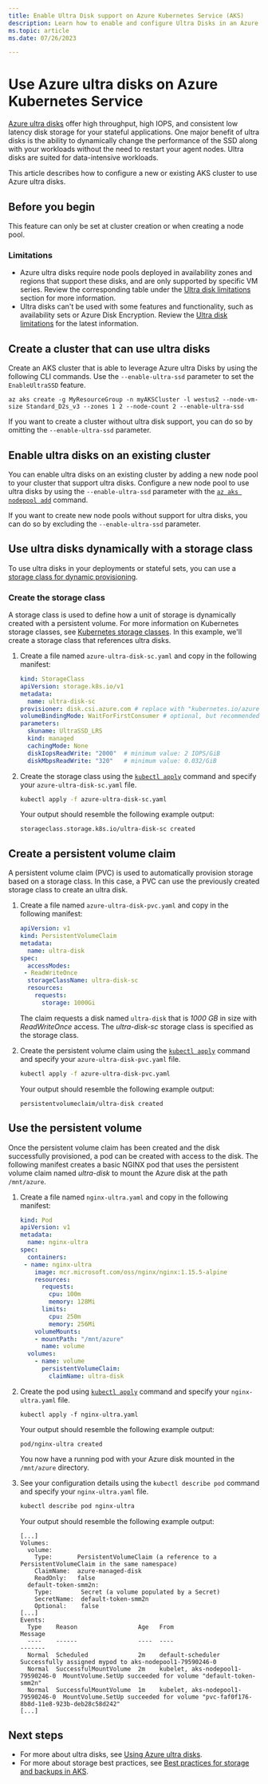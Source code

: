 ```yaml
---
title: Enable Ultra Disk support on Azure Kubernetes Service (AKS)
description: Learn how to enable and configure Ultra Disks in an Azure Kubernetes Service (AKS) cluster
ms.topic: article
ms.date: 07/26/2023

---
```


# Use Azure ultra disks on Azure Kubernetes Service

[Azure ultra disks][ultra-disk-overview] offer high throughput, high IOPS, and consistent low latency disk storage for your stateful applications. One major benefit of ultra disks is the ability to dynamically change the performance of the SSD along with your workloads without the need to restart your agent nodes. Ultra disks are suited for data-intensive workloads.

This article describes how to configure a new or existing AKS cluster to use Azure ultra disks.

## Before you begin

This feature can only be set at cluster creation or when creating a node pool.

### Limitations

- Azure ultra disks require node pools deployed in availability zones and regions that support these disks, and are only supported by specific VM series. Review the corresponding table under the  [Ultra disk limitations][ultra-disk-limitations] section for more information.
- Ultra disks can't be used with some features and functionality, such as availability sets or Azure Disk Encryption. Review the [Ultra disk limitations][ultra-disk-limitations] for the latest information.

## Create a cluster that can use ultra disks

Create an AKS cluster that is able to leverage Azure ultra Disks by using the following CLI commands. Use the `--enable-ultra-ssd` parameter to set the `EnableUltraSSD` feature.

```azurecli-interactive
az aks create -g MyResourceGroup -n myAKSCluster -l westus2 --node-vm-size Standard_D2s_v3 --zones 1 2 --node-count 2 --enable-ultra-ssd
```

If you want to create a cluster without ultra disk support, you can do so by omitting the `--enable-ultra-ssd` parameter.

## Enable ultra disks on an existing cluster

You can enable ultra disks on an existing cluster by adding a new node pool to your cluster that support ultra disks. Configure a new node pool to use ultra disks by using the `--enable-ultra-ssd` parameter with the [`az aks nodepool add`][az-aks-nodepool-add] command.

If you want to create new node pools without support for ultra disks, you can do so by excluding the `--enable-ultra-ssd` parameter.

## Use ultra disks dynamically with a storage class

To use ultra disks in your deployments or stateful sets, you can use a [storage class for dynamic provisioning][azure-disk-volume].

### Create the storage class

A storage class is used to define how a unit of storage is dynamically created with a persistent volume. For more information on Kubernetes storage classes, see [Kubernetes storage classes][kubernetes-storage-classes]. In this example, we'll create a storage class that references ultra disks.

1. Create a file named `azure-ultra-disk-sc.yaml` and copy in the following manifest:

    ```yaml
    kind: StorageClass
    apiVersion: storage.k8s.io/v1
    metadata:
      name: ultra-disk-sc
    provisioner: disk.csi.azure.com # replace with "kubernetes.io/azure-disk" if aks version is less than 1.21
    volumeBindingMode: WaitForFirstConsumer # optional, but recommended if you want to wait until the pod that will use this disk is created 
    parameters:
      skuname: UltraSSD_LRS
      kind: managed
      cachingMode: None
      diskIopsReadWrite: "2000"  # minimum value: 2 IOPS/GiB 
      diskMbpsReadWrite: "320"   # minimum value: 0.032/GiB
    ```

2. Create the storage class using the [`kubectl apply`][kubectl-apply] command and specify your `azure-ultra-disk-sc.yaml` file.

    ```bash
    kubectl apply -f azure-ultra-disk-sc.yaml
    ```

    Your output should resemble the following example output:

    ```console
    storageclass.storage.k8s.io/ultra-disk-sc created
    ```

## Create a persistent volume claim

A persistent volume claim (PVC) is used to automatically provision storage based on a storage class. In this case, a PVC can use the previously created storage class to create an ultra disk.

1. Create a file named `azure-ultra-disk-pvc.yaml` and copy in the following manifest:

    ```yaml
    apiVersion: v1
    kind: PersistentVolumeClaim
    metadata:
      name: ultra-disk
    spec:
      accessModes:
     - ReadWriteOnce
      storageClassName: ultra-disk-sc
      resources:
        requests:
          storage: 1000Gi
    ```

    The claim requests a disk named `ultra-disk` that is *1000 GB* in size with *ReadWriteOnce* access. The *ultra-disk-sc* storage class is specified as the storage class.

2. Create the persistent volume claim using the [`kubectl apply`][kubectl-apply] command and specify your `azure-ultra-disk-pvc.yaml` file.

    ```bash
    kubectl apply -f azure-ultra-disk-pvc.yaml
    ```

    Your output should resemble the following example output:

    ```console
    persistentvolumeclaim/ultra-disk created
    ```

## Use the persistent volume

Once the persistent volume claim has been created and the disk successfully provisioned, a pod can be created with access to the disk. The following manifest creates a basic NGINX pod that uses the persistent volume claim named *ultra-disk* to mount the Azure disk at the path `/mnt/azure`.

1. Create a file named `nginx-ultra.yaml` and copy in the following manifest:

    ```yaml
    kind: Pod
    apiVersion: v1
    metadata:
      name: nginx-ultra
    spec:
      containers:
     - name: nginx-ultra
        image: mcr.microsoft.com/oss/nginx/nginx:1.15.5-alpine
        resources:
          requests:
            cpu: 100m
            memory: 128Mi
          limits:
            cpu: 250m
            memory: 256Mi
        volumeMounts:
        - mountPath: "/mnt/azure"
          name: volume
      volumes:
        - name: volume
          persistentVolumeClaim:
            claimName: ultra-disk
    ```

2. Create the pod using [`kubectl apply`][kubectl-apply] command and specify your `nginx-ultra.yaml` file.

    ```console
    kubectl apply -f nginx-ultra.yaml
    ```

    Your output should resemble the following example output:

    ```console
    pod/nginx-ultra created
    ```

    You now have a running pod with your Azure disk mounted in the `/mnt/azure` directory.

3. See your configuration details using the `kubectl describe pod` command and specify your `nginx-ultra.yaml` file.

    ```bash
    kubectl describe pod nginx-ultra
    ```

    Your output should resemble the following example output:

    ```console
    [...]
    Volumes:
      volume:
        Type:       PersistentVolumeClaim (a reference to a PersistentVolumeClaim in the same namespace)
        ClaimName:  azure-managed-disk
        ReadOnly:   false
      default-token-smm2n:
        Type:        Secret (a volume populated by a Secret)
        SecretName:  default-token-smm2n
        Optional:    false
    [...]
    Events:
      Type    Reason                 Age   From                               Message
      ----    ------                 ----  ----                               -------
      Normal  Scheduled              2m    default-scheduler                  Successfully assigned mypod to aks-nodepool1-79590246-0
      Normal  SuccessfulMountVolume  2m    kubelet, aks-nodepool1-79590246-0  MountVolume.SetUp succeeded for volume "default-token-smm2n"
      Normal  SuccessfulMountVolume  1m    kubelet, aks-nodepool1-79590246-0  MountVolume.SetUp succeeded for volume "pvc-faf0f176-8b8d-11e8-923b-deb28c58d242"
    [...]
    ```

## Next steps

- For more about ultra disks, see [Using Azure ultra disks](../virtual-machines/disks-enable-ultra-ssd.md).
- For more about storage best practices, see [Best practices for storage and backups in AKS][operator-best-practices-storage].

<!-- LINKS - external -->
[kubectl-apply]: https://kubernetes.io/docs/reference/generated/kubectl/kubectl-commands#apply
[kubernetes-storage-classes]: https://kubernetes.io/docs/concepts/storage/storage-classes/

<!-- LINKS - internal -->
[ultra-disk-overview]: ../virtual-machines/disks-types.md#ultra-disks
[ultra-disk-limitations]: ../virtual-machines/disks-types.md#ultra-disk-limitations
[azure-disk-volume]: azure-disk-csi.md
[operator-best-practices-storage]: operator-best-practices-storage.md
[az-aks-nodepool-add]: /cli/azure/aks/nodepool#az_aks_nodepool_add
